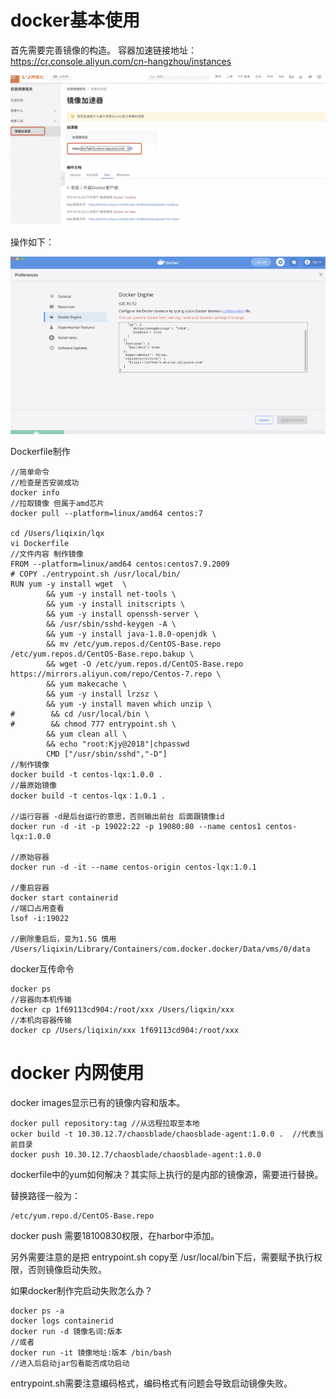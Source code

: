 # docker基本使用

首先需要完善镜像的构造。
容器加速链接地址：
https://cr.console.aliyun.com/cn-hangzhou/instances

![image-20220623172525283](../../img/image-20220623172525283.png)

操作如下：

![image-20220623172545655](../../img/image-20220623172545655.png)



Dockerfile制作

```
//简单命令
//检查是否安装成功
docker info 
//拉取镜像 但属于amd芯片
docker pull --platform=linux/amd64 centos:7 

cd /Users/liqixin/lqx
vi Dockerfile
//文件内容 制作镜像
FROM --platform=linux/amd64 centos:centos7.9.2009
# COPY ./entrypoint.sh /usr/local/bin/
RUN yum -y install wget  \
        && yum -y install net-tools \
        && yum -y install initscripts \
        && yum -y install openssh-server \
        && /usr/sbin/sshd-keygen -A \
        && yum -y install java-1.8.0-openjdk \
        && mv /etc/yum.repos.d/CentOS-Base.repo /etc/yum.repos.d/CentOS-Base.repo.bakup \
        && wget -O /etc/yum.repos.d/CentOS-Base.repo https://mirrors.aliyun.com/repo/Centos-7.repo \
        && yum makecache \
        && yum -y install lrzsz \
        && yum -y install maven which unzip \
#        && cd /usr/local/bin \
#        && chmod 777 entrypoint.sh \
        && yum clean all \
        && echo "root:Kjy@2018"|chpasswd
        CMD ["/usr/sbin/sshd","-D"]
//制作镜像
docker build -t centos-lqx:1.0.0 .
//最原始镜像
docker build -t centos-lqx：1.0.1 .

//运行容器 -d是后台运行的意思，否则输出前台 后面跟镜像id
docker run -d -it -p 19022:22 -p 19080:80 --name centos1 centos-lqx:1.0.0

//原始容器
docker run -d -it --name centos-origin centos-lqx:1.0.1

//重启容器 
docker start containerid
//端口占用查看
lsof -i:19022

//删除重启后，变为1.5G 慎用
/Users/liqixin/Library/Containers/com.docker.docker/Data/vms/0/data
```

docker互传命令

```
docker ps
//容器向本机传输
docker cp 1f69113cd904:/root/xxx /Users/liqxin/xxx
//本机向容器传输
docker cp /Users/liqixin/xxx 1f69113cd904:/root/xxx
```



# docker 内网使用

docker images显示已有的镜像内容和版本。

```
docker pull repository:tag //从远程拉取至本地
ocker build -t 10.30.12.7/chaosblade/chaosblade-agent:1.0.0 .  //代表当前目录
docker push 10.30.12.7/chaosblade/chaosblade-agent:1.0.0
```

dockerfile中的yum如何解决？其实际上执行的是内部的镜像源，需要进行替换。

替换路径一般为：

```
/etc/yum.repo.d/CentOS-Base.repo
```

docker push 需要18100830权限，在harbor中添加。

另外需要注意的是把 entrypoint.sh copy至 /usr/local/bin下后，需要赋予执行权限，否则镜像启动失败。

如果docker制作完启动失败怎么办？

```
docker ps -a
docker logs containerid
docker run -d 镜像名词:版本
//或者
docker run -it 镜像地址:版本 /bin/bash
//进入后启动jar包看能否成功启动
```

entrypoint.sh需要注意编码格式，编码格式有问题会导致启动镜像失败。
